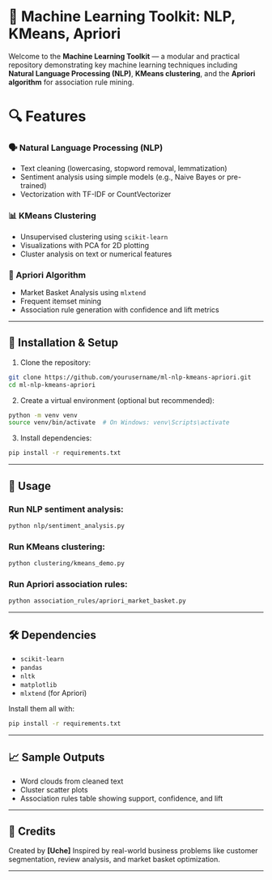 # 🧠 Machine Learning Toolkit: NLP, KMeans, Apriori

Welcome to the **Machine Learning Toolkit** — a modular and practical repository demonstrating key machine learning techniques including **Natural Language Processing (NLP)**, **KMeans clustering**, and the **Apriori algorithm** for association rule mining.

# 🔍 Features

### 🗣️ Natural Language Processing (NLP)
- Text cleaning (lowercasing, stopword removal, lemmatization)
- Sentiment analysis using simple models (e.g., Naive Bayes or pre-trained)
- Vectorization with TF-IDF or CountVectorizer

### 📊 KMeans Clustering
- Unsupervised clustering using `scikit-learn`
- Visualizations with PCA for 2D plotting
- Cluster analysis on text or numerical features

### 🛒 Apriori Algorithm
- Market Basket Analysis using `mlxtend`
- Frequent itemset mining
- Association rule generation with confidence and lift metrics

---

## 🧪 Installation & Setup

1. Clone the repository:
```bash
git clone https://github.com/yourusername/ml-nlp-kmeans-apriori.git
cd ml-nlp-kmeans-apriori
````

2. Create a virtual environment (optional but recommended):

```bash
python -m venv venv
source venv/bin/activate  # On Windows: venv\Scripts\activate
```

3. Install dependencies:

```bash
pip install -r requirements.txt
```

---

## 🚀 Usage

### Run NLP sentiment analysis:

```bash
python nlp/sentiment_analysis.py
```

### Run KMeans clustering:

```bash
python clustering/kmeans_demo.py
```

### Run Apriori association rules:

```bash
python association_rules/apriori_market_basket.py
```

---

## 🛠️ Dependencies

* `scikit-learn`
* `pandas`
* `nltk`
* `matplotlib`
* `mlxtend` (for Apriori)

Install them all with:

```bash
pip install -r requirements.txt
```

---

## 📈 Sample Outputs

* Word clouds from cleaned text
* Cluster scatter plots
* Association rules table showing support, confidence, and lift

---

## 🧠 Credits

Created by **\[Uche]**
Inspired by real-world business problems like customer segmentation, review analysis, and market basket optimization.

---

